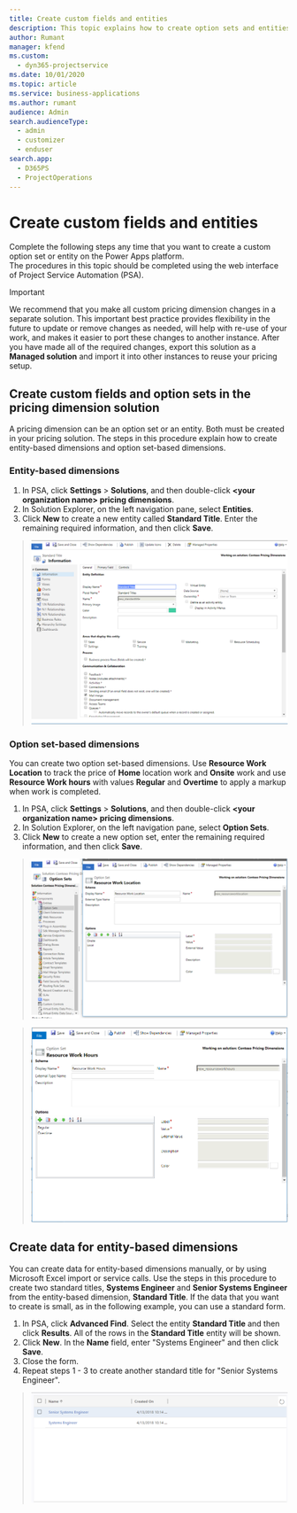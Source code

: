 ```yaml
---
title: Create custom fields and entities
description: This topic explains how to create option sets and entities in your own solution in the Power Apps platform.
author: Rumant
manager: kfend
ms.custom: 
  - dyn365-projectservice
ms.date: 10/01/2020
ms.topic: article
ms.service: business-applications
ms.author: rumant
audience: Admin
search.audienceType: 
  - admin
  - customizer
  - enduser
search.app: 
  - D365PS
  - ProjectOperations
---
```


# Create custom fields and entities 

Complete the following steps any time that you want to create a custom option set or entity on the Power Apps platform.  
The procedures in this topic should be completed using the web interface of Project Service Automation (PSA).

> [!IMPORTANT]
> We recommend that you make all custom pricing dimension changes in a separate solution. This important best practice provides flexibility in the future to update or remove changes as needed, will help with re-use of your work, and makes it easier to port these changes to another instance. After you have made all of the required changes, export this solution as a **Managed solution** and import it into other instances to reuse your pricing setup.

  
## Create custom fields and option sets in the pricing dimension solution

A pricing dimension can be an option set or an entity. Both must be created in your pricing solution. The steps in this procedure explain how to create entity-based dimensions and option set-based dimensions.

### Entity-based dimensions

1. In PSA, click **Settings** > **Solutions**, and then double-click **\<your organization name> pricing dimensions**.
2. In Solution Explorer, on the left navigation pane, select **Entities**.
3. Click **New** to create a new entity called **Standard Title**. Enter the remaining required information, and then click **Save**.

> ![Standard title entity definition](media/Standard-Title-entity-definition.png)


### Option set-based dimensions 
You can create two option set-based dimensions. Use **Resource Work Location** to track the price of **Home** location work and **Onsite** work and use **Resource Work hours** with values **Regular** and **Overtime** to apply a markup when work is completed.


1. In PSA, click **Settings** > **Solutions**, and then double-click  **\<your organization name> pricing dimensions**. 
2. In Solution Explorer, on the left navigation pane, select  **Option Sets**. 
3. Click **New** to create a new option set, enter the remaining required information, and then click **Save**.

> ![Option set based pricing dimension called Resource Work Location ](media/Option-set-PD-called-Resource-Work-Location.png)

> ![Option set based pricing dimension called Resource Work Hours ](media/Option-set-PD-called-Resource-Work-Hours.PNG)


## Create data for entity-based dimensions

You can create data for entity-based dimensions manually, or by using Microsoft Excel import or service calls. Use the steps in this procedure to create two standard titles, **Systems Engineer** and **Senior Systems Engineer** from the entity-based dimension, **Standard Title**. If the data that you want to create is small, as in the following example, you can use a standard form.

1. In PSA, click **Advanced Find**. Select the entity **Standard Title** and then click **Results**. All of the rows in the **Standard Title** entity will be shown.
2. Click **New**. In the **Name** field, enter "Systems Engineer" and then click **Save**.
3. Close the form. 
4. Repeat steps 1 - 3 to create another standard title for "Senior Systems Engineer".

> ![Sample Data for Standard Title entity ](media/ST-data.png)


